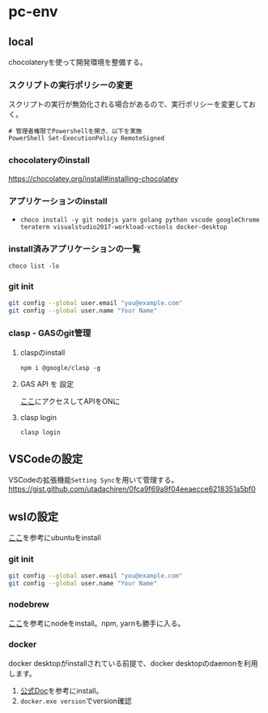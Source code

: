# pc-env

## local

chocolateryを使って開発環境を整備する。

### スクリプトの実行ポリシーの変更

スクリプトの実行が無効化される場合があるので、実行ポリシーを変更しておく。

```
# 管理者権限でPowershellを開き、以下を実施
PowerShell Set-ExecutionPolicy RemoteSigned
```

### chocolateryのinstall

https://chocolatey.org/install#installing-chocolatey

### アプリケーションのinstall

* `choco install -y git nodejs yarn golang python vscode googleChrome teraterm visualstudio2017-workload-vctools docker-desktop`

### install済みアプリケーションの一覧

`choco list -lo`

### git init

```bash
git config --global user.email "you@example.com"
git config --global user.name "Your Name"
```

### clasp - GASのgit管理

1. claspのinstall

    ```
    npm i @google/clasp -g
    ```

2. GAS API を 設定

    [ここ](https://script.google.com/home/usersettings)にアクセスしてAPIをONに

3. clasp login

    ```
    clasp login
    ```

## VSCodeの設定

VSCodeの拡張機能`Setting Sync`を用いて管理する。
https://gist.github.com/utadachiren/0fca9f69a9f04eeaecce6218351a5bf0

## wslの設定

[ここ](https://simplestar-tech.hatenablog.com/entry/2019/10/14/101551)を参考にubuntuをinstall

### git init

```bash
git config --global user.email "you@example.com"
git config --global user.name "Your Name"
```

### nodebrew

[ここ](https://www.kimoton.com/entry/20190215/1550166179)を参考にnodeをinstall。npm, yarnも勝手に入る。

### docker

docker desktopがinstallされている前提で、docker desktopのdaemonを利用します。

1. [公式Doc](https://docs.docker.com/v17.06/engine/installation/linux/docker-ce/ubuntu/#install-using-the-convenience-script)を参考にinstall。
2. `docker.exe version`でversion確認
